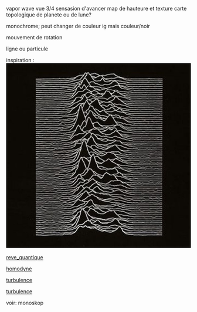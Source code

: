 vapor wave
vue 3/4
sensasion d'avancer
map de hauteure et texture
carte topologique de planete ou de lune?


monochrome; peut changer de couleur ig mais couleur/noir

mouvement de rotation

ligne ou particule





inspiration :
![pochette_joy_division](img/cahier_charge_img/pochetteunknownpleasures.jpg)

[reve_quantique](https://able-journal.org/fr/reve-quantique/)

[homodyne](https://archive.aec.at/pic/showmode/95991/)

[turbulence](https://www.flickr.com/photos/arselectronica/33342545038/in/photostream/)

[turbulence](https://www.flickr.com/photos/arselectronica/52061365089)

voir: 
monoskop